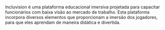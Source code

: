 Incluvision é uma plataforma educacional imersiva projetada para capacitar funcionários com baixa visão ao mercado de trabalho. Esta plataforma incorpora diversos elementos que proporcionam a imersão dos jogadores, para que eles aprendam de maneira didática e divertida.
